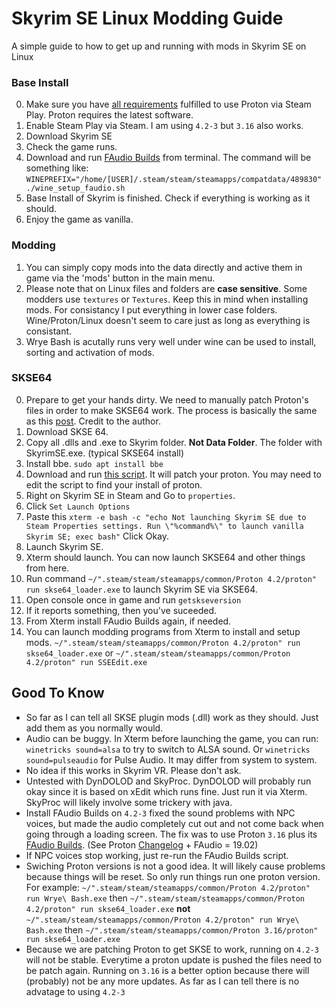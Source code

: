 # Skyrim SE Linux Modding Guide
A simple guide to how to get up and running with mods in Skyrim SE on Linux 

### Base Install
0. Make sure you have [all requirements](https://github.com/ValveSoftware/Proton/wiki/Requirements) fulfilled to use Proton via Steam Play. Proton requires the latest software.
1. Enable Steam Play via Steam. I am using `4.2-3` but `3.16` also works. 
2. Download Skyrim SE
3. Check the game runs. 
4. Download and run [FAudio Builds](https://github.com/Kron4ek/FAudio-Builds) from terminal. The command will be something like: `WINEPREFIX="/home/[USER]/.steam/steam/steamapps/compatdata/489830" ./wine_setup_faudio.sh` 
5. Base Install of Skyrim is finished. Check if everything is working as it should. 
6. Enjoy the game as vanilla.

### Modding
1. You can simply copy mods into the data directly and active them in game via the 'mods' button in the main menu. 
2. Please note that on Linux files and folders are **case sensitive**. Some modders use `textures` or `Textures`. Keep this in mind when installing mods. For consistancy I put everything in lower case folders. Wine/Proton/Linux doesn't seem to care just as long as everything is consistant. 
3. Wrye Bash is acutally runs very well under wine can be used to install, sorting and activation of mods.

### SKSE64
0. Prepare to get your hands dirty. We need to manually patch Proton's files in order to make SKSE64 work. The process is basically the same as this [post](https://www.reddit.com/r/SteamPlay/comments/9uro22/fallout_4_how_to_get_fallout_4_script_extender/). Credit to the author.
1. Download SKSE 64. 
2. Copy all .dlls and .exe to Skyrim folder. **Not Data Folder**. The folder with SkyrimSE.exe. (typical SKSE64 install)
3. Install bbe. `sudo apt install bbe`
4. Download and run [this script](https://raw.githubusercontent.com/spooknik/SkyrimSE-Linux-Modding/master/patch_proton.sh). It will patch your proton. You may need to edit the script to find your install of proton. 
5. Right on Skyrim SE in Steam and Go to `properties`. 
6. Click `Set Launch Options`
7. Paste this `xterm -e bash -c "echo Not launching Skyrim SE due to Steam Properties settings. Run \"%command%\" to launch vanilla Skyrim SE; exec bash"` Click Okay.
8. Launch Skyrim SE.
9. Xterm should launch. You can now launch SKSE64 and other things from here.
10. Run command `~/".steam/steam/steamapps/common/Proton 4.2/proton" run skse64_loader.exe` to launch Skyrim SE via SKSE64.
11. Open console once in game and run `getskseversion`
12. If it reports something, then you've suceeded. 
13. From Xterm install FAudio Builds again, if needed.
14. You can launch modding programs from Xterm to install and setup mods. `~/".steam/steam/steamapps/common/Proton 4.2/proton" run skse64_loader.exe` or  `~/".steam/steam/steamapps/common/Proton 4.2/proton" run SSEEdit.exe`

## Good To Know
* So far as I can tell all SKSE plugin mods (.dll) work as they should. Just add them as you normally would.
* Audio can be buggy. In Xterm before launching the game, you can run: `winetricks sound=alsa` to try to switch to ALSA sound. Or `winetricks sound=pulseaudio` for Pulse Audio. It may differ from system to system. 
* No idea if this works in Skyrim VR. Please don't ask. 
* Untested with DynDOLOD and SkyProc. DynDOLOD will probably run okay since it is based on xEdit which runs fine. Just run it via Xterm. SkyProc will likely involve some trickery with java. 
* Install FAudio Builds on `4.2-3` fixed the sound problems with NPC voices, but made the audio completely cut out and not come back when going through a loading screen. The fix was to use Proton `3.16` plus its [FAudio Builds](https://github.com/Kron4ek/FAudio-Builds/releases/download/19.02/faudio-19.02.tar.xz). (See Proton [Changelog](https://github.com/ValveSoftware/Proton/wiki/Changelog) + FAudio = 19.02)
* If NPC voices stop working, just re-run the FAudio Builds script. 
* Swiching Proton versions is not a good idea. It will likely cause problems because things will be reset. So only run things run one proton version. For example: `~/".steam/steam/steamapps/common/Proton 4.2/proton" run Wrye\ Bash.exe` then `~/".steam/steam/steamapps/common/Proton 4.2/proton" run skse64_loader.exe` **not** `~/".steam/steam/steamapps/common/Proton 4.2/proton" run Wrye\ Bash.exe` then `~/".steam/steam/steamapps/common/Proton 3.16/proton" run skse64_loader.exe`
* Because we are patching Proton to get SKSE to work, running on `4.2-3` will not be stable. Everytime a proton update is pushed the files need to be patch again. Running on `3.16` is a better option because there will (probably) not be any more updates. As far as I can tell there is no advatage to using `4.2-3`
